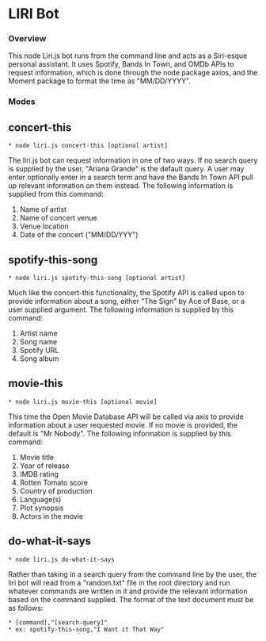 # LIRI Bot

### Overview

This node Liri.js bot runs from the command line and acts as a Siri-esque personal assistant. It uses Spotify, Bands In Town, and OMDb APIs to request information, which is done through the node package axios, and the Moment package to format the time as "MM/DD/YYYY".

### Modes

## concert-this

	* node liri.js concert-this [optional artist]

The liri.js bot can request information in one of two ways. If no search query is supplied by the user, "Ariana Grande" is the default query. A user may enter optionally enter in a search term and have the Bands In Town API pull up relevant information on them instead. The following information is supplied from this command:

1. Name of artist
2. Name of concert venue
3. Venue location
4. Date of the concert ("MM/DD/YYY")

## spotify-this-song

	* node liri.js spotify-this-song [optional artist]

Much like the concert-this functionality, the Spotify API is called upon to provide information about a song, either "The Sign" by Ace of Base, or a user supplied argument. The following information is supplied by this command: 

1. Artist name
2. Song name
3. Spotify URL
4. Song album

## movie-this

	* node liri.js movie-this [optional movie]

This time the Open Movie Database API will be called via axis to provide information about a user requested movie. If no movie is provided, the default is "Mr Nobody". The following information is supplied by this command: 

1. Movie title
2. Year of release
3. IMDB rating
4. Rotten Tomato score
5. Country of production
6. Language(s)
7. Plot synopsis
8. Actors in the movie

## do-what-it-says

	* node liri.js do-what-it-says

Rather than taking in a search query from the command line by the user, the liri bot will read from a "random.txt" file in the root directory and run whatever commands are written in it and provide the relevant information based on the command supplied. The format of the text document must be as follows:

	* [command],"[search-query]"
	* ex: spotify-this-song,"I Want it That Way"

